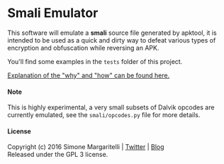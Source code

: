# Smali Emulator

This software will emulate a **smali** source file generated by apktool, it is intended to be used as a quick and dirty way to defeat various types of encryption and obfuscation while reversing an APK.

You'll find some examples in the `tests` folder of this project.

[Explanation of the "why" and "how" can be found here.](https://www.evilsocket.net/2016/04/18/how-i-defeated-an-obfuscated-and-anti-tamper-apk-with-some-python-and-a-home-made-smali-emulator/)

#### Note

This is highly experimental, a very small subsets of Dalvik opcodes are currently emulated, see the `smali/opcodes.py` file for more details.

#### License

Copyright (c) 2016 Simone Margaritelli | [Twitter](https://twitter.com/evilsocket) | [Blog](http://www.evilsocket.net)  
Released under the GPL 3 license.
